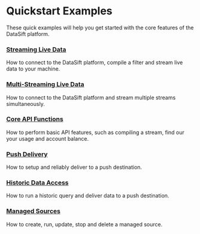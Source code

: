 # Quickstart Examples
These quick examples will help you get started with the core features of the DataSift platform.

### [Streaming Live Data](streaming.js)
How to connect to the DataSift platform, compile a filter and stream live data to your machine.

### [Multi-Streaming Live Data](multi-streaming.js)
How to connect to the DataSift platform and stream multiple streams simultaneously.

### [Core API Functions](core.js)
How to perform basic API features, such as compiling a stream, find our your usage and account balance.

### [Push Delivery](push.js)
How to setup and reliably deliver to a push destination.

### [Historic Data Access](historics.js)
How to run a historic query and deliver data to a push destination.

### [Managed Sources](managed_sources.js)
How to create, run, update, stop and delete a managed source.
